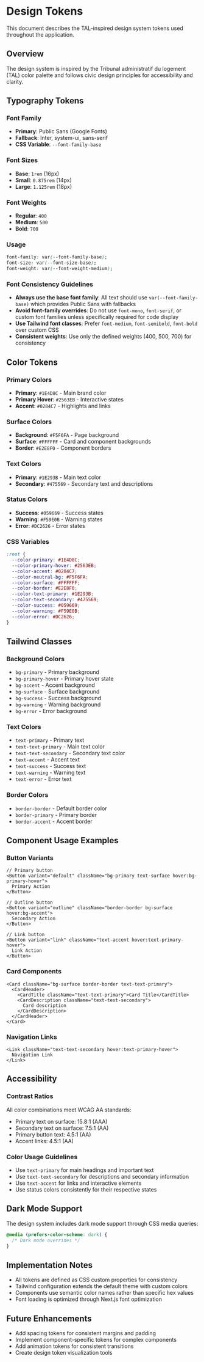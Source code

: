 # Design Tokens

This document describes the TAL-inspired design system tokens used throughout the application.

## Overview

The design system is inspired by the Tribunal administratif du logement (TAL) color palette and follows civic design principles for accessibility and clarity.

## Typography Tokens

### Font Family
- **Primary**: Public Sans (Google Fonts)
- **Fallback**: Inter, system-ui, sans-serif
- **CSS Variable**: `--font-family-base`

### Font Sizes
- **Base**: `1rem` (16px)
- **Small**: `0.875rem` (14px) 
- **Large**: `1.125rem` (18px)

### Font Weights
- **Regular**: `400`
- **Medium**: `500`
- **Bold**: `700`

### Usage
```css
font-family: var(--font-family-base);
font-size: var(--font-size-base);
font-weight: var(--font-weight-medium);
```

### Font Consistency Guidelines
- **Always use the base font family**: All text should use `var(--font-family-base)` which provides Public Sans with fallbacks
- **Avoid font-family overrides**: Do not use `font-mono`, `font-serif`, or custom font families unless specifically required for code display
- **Use Tailwind font classes**: Prefer `font-medium`, `font-semibold`, `font-bold` over custom CSS
- **Consistent weights**: Use only the defined weights (400, 500, 700) for consistency

## Color Tokens

### Primary Colors
- **Primary**: `#1E4D8C` - Main brand color
- **Primary Hover**: `#2563EB` - Interactive states
- **Accent**: `#0284C7` - Highlights and links

### Surface Colors
- **Background**: `#F5F6FA` - Page background
- **Surface**: `#FFFFFF` - Card and component backgrounds
- **Border**: `#E2E8F0` - Component borders

### Text Colors
- **Primary**: `#1E293B` - Main text color
- **Secondary**: `#475569` - Secondary text and descriptions

### Status Colors
- **Success**: `#059669` - Success states
- **Warning**: `#F59E0B` - Warning states
- **Error**: `#DC2626` - Error states

### CSS Variables
```css
:root {
  --color-primary: #1E4D8C;
  --color-primary-hover: #2563EB;
  --color-accent: #0284C7;
  --color-neutral-bg: #F5F6FA;
  --color-surface: #FFFFFF;
  --color-border: #E2E8F0;
  --color-text-primary: #1E293B;
  --color-text-secondary: #475569;
  --color-success: #059669;
  --color-warning: #F59E0B;
  --color-error: #DC2626;
}
```

## Tailwind Classes

### Background Colors
- `bg-primary` - Primary background
- `bg-primary-hover` - Primary hover state
- `bg-accent` - Accent background
- `bg-surface` - Surface background
- `bg-success` - Success background
- `bg-warning` - Warning background
- `bg-error` - Error background

### Text Colors
- `text-primary` - Primary text
- `text-text-primary` - Main text color
- `text-text-secondary` - Secondary text color
- `text-accent` - Accent text
- `text-success` - Success text
- `text-warning` - Warning text
- `text-error` - Error text

### Border Colors
- `border-border` - Default border color
- `border-primary` - Primary border
- `border-accent` - Accent border

## Component Usage Examples

### Button Variants
```tsx
// Primary button
<Button variant="default" className="bg-primary text-surface hover:bg-primary-hover">
  Primary Action
</Button>

// Outline button
<Button variant="outline" className="border-border bg-surface hover:bg-accent">
  Secondary Action
</Button>

// Link button
<Button variant="link" className="text-accent hover:text-primary-hover">
  Link Action
</Button>
```

### Card Components
```tsx
<Card className="bg-surface border-border text-text-primary">
  <CardHeader>
    <CardTitle className="text-text-primary">Card Title</CardTitle>
    <CardDescription className="text-text-secondary">
      Card description
    </CardDescription>
  </CardHeader>
</Card>
```

### Navigation Links
```tsx
<Link className="text-text-secondary hover:text-primary-hover">
  Navigation Link
</Link>
```

## Accessibility

### Contrast Ratios
All color combinations meet WCAG AA standards:
- Primary text on surface: 15.8:1 (AAA)
- Secondary text on surface: 7.5:1 (AA)
- Primary button text: 4.5:1 (AA)
- Accent links: 4.5:1 (AA)

### Color Usage Guidelines
- Use `text-primary` for main headings and important text
- Use `text-text-secondary` for descriptions and secondary information
- Use `text-accent` for links and interactive elements
- Use status colors consistently for their respective states

## Dark Mode Support

The design system includes dark mode support through CSS media queries:

```css
@media (prefers-color-scheme: dark) {
  /* Dark mode overrides */
}
```

## Implementation Notes

- All tokens are defined as CSS custom properties for consistency
- Tailwind configuration extends the default theme with custom colors
- Components use semantic color names rather than specific hex values
- Font loading is optimized through Next.js font optimization

## Future Enhancements

- Add spacing tokens for consistent margins and padding
- Implement component-specific tokens for complex components
- Add animation tokens for consistent transitions
- Create design token visualization tools
